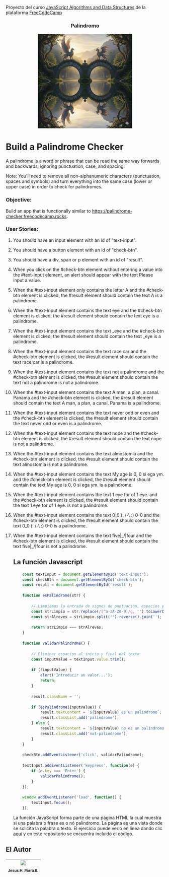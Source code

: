 Proyecto del curso [JavaScript Algorithms and Data Structures](https://www.freecodecamp.org/learn/javascript-algorithms-and-data-structures-v8/) de la plataforma [FreeCodeCamp](https://www.freecodecamp.org/)

<div align="center">
  <h3>Palíndromo</h3>
  <img src="palindromo.jpg" alt="Palíndromo" width="300">
</div>

# Build a Palindrome Checker

A palindrome is a word or phrase that can be read the same way forwards and backwards, ignoring punctuation, case, and spacing.

Note: You'll need to remove all non-alphanumeric characters (punctuation, spaces and symbols) and turn everything into the same case (lower or upper case) in order to check for palindromes.

###  Objective: 
Build an app that is functionally similar to https://palindrome-checker.freecodecamp.rocks.

### User Stories:

1. You should have an input element with an id of "text-input".
2. You should have a button element with an id of "check-btn".
3. You should have a div, span or p element with an id of "result".
4. When you click on the #check-btn element without entering a value into the #text-input element, an alert should appear with the text Please input a value.
5. When the #text-input element only contains the letter A and the #check-btn element is clicked, the #result element should contain the text A is a palindrome.
6. When the #text-input element contains the text eye and the #check-btn element is clicked, the #result element should contain the text eye is a palindrome.
7. When the #text-input element contains the text _eye and the #check-btn element is clicked, the #result element should contain the text _eye is a palindrome.
8. When the #text-input element contains the text race car and the #check-btn element is clicked, the #result element should contain the text race car is a palindrome.
9. When the #text-input element contains the text not a palindrome and the #check-btn element is clicked, the #result element should contain the text not a palindrome is not a palindrome.
10. When the #text-input element contains the text A man, a plan, a canal. Panama and the #check-btn element is clicked, the #result element should contain the text A man, a plan, a canal. Panama is a palindrome.
11. When the #text-input element contains the text never odd or even and the #check-btn element is clicked, the #result element should contain the text never odd or even is a palindrome.
12. When the #text-input element contains the text nope and the #check-btn element is clicked, the #result element should contain the text nope is not a palindrome.
13. When the #text-input element contains the text almostomla and the #check-btn element is clicked, the #result element should contain the text almostomla is not a palindrome.
14. When the #text-input element contains the text My age is 0, 0 si ega ym. and the #check-btn element is clicked, the #result element should contain the text My age is 0, 0 si ega ym. is a palindrome.
15. When the #text-input element contains the text 1 eye for of 1 eye. and the #check-btn element is clicked, the #result element should contain the text 1 eye for of 1 eye. is not a palindrome.
16. When the #text-input element contains the text 0_0 (: /-\ :) 0-0 and the #check-btn element is clicked, the #result element should contain the text 0_0 (: /-\ :) 0-0 is a palindrome.
17. When the #text-input element contains the text five|\_/|four and the #check-btn element is clicked, the #result element should contain the text five|\_/|four is not a palindrome.

    ## La función Javascript

    ```javascript
        const textInput = document.getElementById('text-input');
        const checkBtn = document.getElementById('check-btn');
        const result = document.getElementById('result');

        function esPalindrome(str) {
          
            // Limpiamos la entrada de signos de puntuación, espacios y simbolos y convertimos a minúsculas
            const strLimpio = str.replace(/[^a-zA-Z0-9]/g, '').toLowerCase();
            const strAlreves = strLimpio.split('').reverse().join('');

            return strLimpio === strAlreves;
        }

        function validarPalindrome() {
            
            // Eliminar espacios al inicio y final del texto
            const inputValue = textInput.value.trim();
            
            if (!inputValue) {
                alert('Introducir un valor...');
                return;
            }
            
            result.className = '';
            
            if (esPalindrome(inputValue)) {
                result.textContent = `${inputValue} es un palíndromo`;
                result.classList.add('palindrome');
            } else {
                result.textContent = `${inputValue} no es un palíndromo`;
                result.classList.add('not-palindrome');
            }
        }

        checkBtn.addEventListener('click', validarPalindrome);

        textInput.addEventListener('keypress', function(e) {
            if (e.key === 'Enter') {
                validarPalindrome();
            }
        });

        window.addEventListener('load', function() {
            textInput.focus();
        });
    ```


    La función JavaScript forma parte de una página HTML la cual muestra si una palabra o frase es o nó palindromo. La página es una vista donde se solicita la palabra o texto. El ejercicio puede verlo en linea dando clic [aquí](https://palindromo-snx.pages.dev/) y en este repositorio se encuentra incluido el código.

 ## El Autor

| [<img src="https://avatars.githubusercontent.com/u/123877201?v=4" width=115><br><sub>Jesus H. Parra B.</sub>](https://github.com/ing-jhparra)
| :---: |


